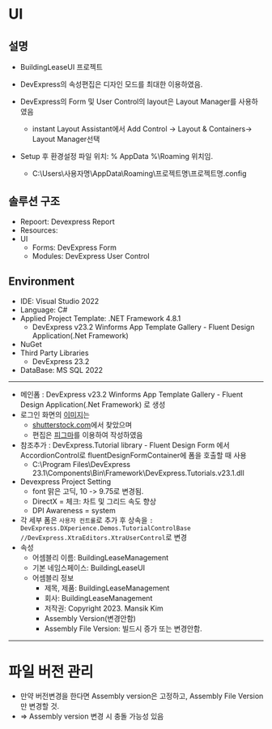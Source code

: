 ﻿# UI

## 설명
* BuildingLeaseUI 프로젝트

* DevExpress의 속성편집은 디자인 모드를 최대한 이용하였음.
* DevExpress의 Form 및 User Control의 layout은 Layout Manager를 사용하였음
	* instant Layout Assistant에서 Add Control -> Layout & Containers-> Layout Manager선택
* Setup 후 환경설정 파일 위치:  % AppData %\Roaming 위치임. 
	* C:\Users\사용자명\AppData\Roaming\프로젝트명\프로젝트명.config

## 솔루션 구조
* Repoort: Devexpress Report
* Resources: 
* UI
	* Forms: DevExpress Form
	* Modules: DevExpress User Control

## Environment
* IDE: Visual Studio 2022
* Language: C#
* Applied Project Template: .NET Framework 4.8.1
	* DevExpress v23.2 Winforms App Template Gallery - Fluent Design Application(.Net Framework)  
* NuGet
* Third Party Libraries
	* DevExpress 23.2
* DataBase: MS SQL 2022

----
* 메인폼 : DevExpress v23.2 Winforms App Template Gallery - Fluent Design Application(.Net Framework) 로 생성
* 로그인 화면의 [이미지](https://www.shutterstock.com/search/building?page=3)는 
  * [shutterstock.com](https://www.shutterstock.com)에서 찾았으며 
  * 편집은 [피그마](https://www.figma.com/)를 이용하여 작성하였음
* 참조추가 : DevExpress.Tutorial library - Fluent Design Form 에서 AccordionControl로 fluentDesignFormContainer에 폼을 호출할 때 사용
  * C:\Program Files\DevExpress 23.1\Components\Bin\Framework\DevExpress.Tutorials.v23.1.dll
* Devexpress Project Setting 
  * font 맑은 고딕, 10 -> 9.75로 변경됨.
  * DirectX = 체크: 차트 및 그리드 속도 향상
  * DPI Awareness = system
* 각 세부 폼은 `사용자 컨트롤`로 추가 후 상속을 `: DevExpress.DXperience.Demos.TutorialControlBase //DevExpress.XtraEditors.XtraUserControl`로 변경
* 속성
  * 어셈블리 이름: BuildingLeaseManagement
  * 기본 네임스페이스: BuildingLeaseUI	
  * 어셈블리 정보
	* 제목, 제품: BuildingLeaseManagement
	* 회사: BuildingLeaseManagement
	* 저작권: Copyright 2023. Mansik Kim
	* Assembly Version(변경안함)
	* Assembly File Version: 빌드시 증가 또는 변경안함.
----

# 파일 버전 관리
* 만약 버전변경을 한다면 Assembly version은 고정하고, Assembly File Version만 변경할 것.
* => Assembly version 변경 시 충돌 가능성 있음